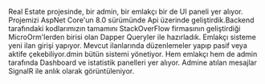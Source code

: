 Real Estate projesinde, bir admin, bir emlakçı bir de UI paneli yer alıyor.
Projemizi AspNet Core'un 8.0 sürümünde Api üzerinde geliştirdik.Backend tarafındaki kodlarımızın tamamını StackOverFlow firmasının geliştirdiği MicroOrm'lerden birisi olan Dapper Queryler ile hazırladık.
Emlakçı sisteme yeni ilan girişi yapıyor. Mevcut ilanlarında düzenlemeler yapıp pasif veya aktife çekebiliyor.dmin bütün sistemi yönetiyor. Hem emlakçı hem de admin tarafında Dashboard ve istatistik panelleri yer alıyor.
Admine atılan mesajlar SignalR ile anlık olarak görüntüleniyor.
